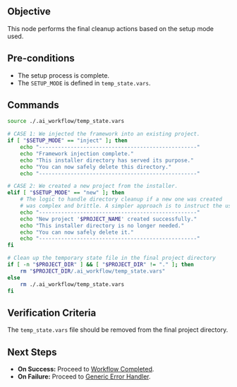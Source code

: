 ## Objective
This node performs the final cleanup actions based on the setup mode used.

## Pre-conditions
- The setup process is complete.
- The `SETUP_MODE` is defined in `temp_state.vars`.

## Commands
```bash
source ./.ai_workflow/temp_state.vars

# CASE 1: We injected the framework into an existing project.
if [ "$SETUP_MODE" == "inject" ]; then
    echo "--------------------------------------------------"
    echo "Framework injection complete."
    echo "This installer directory has served its purpose."
    echo "You can now safely delete this directory."
    echo "--------------------------------------------------"

# CASE 2: We created a new project from the installer.
elif [ "$SETUP_MODE" == "new" ]; then
    # The logic to handle directory cleanup if a new one was created
    # was complex and brittle. A simpler approach is to instruct the user.
    echo "--------------------------------------------------"
    echo "New project '$PROJECT_NAME' created successfully."
    echo "This installer directory is no longer needed."
    echo "You can now safely delete it."
    echo "--------------------------------------------------"
fi

# Clean up the temporary state file in the final project directory
if [ -n "$PROJECT_DIR" ] && [ "$PROJECT_DIR" != "." ]; then
    rm "$PROJECT_DIR/.ai_workflow/temp_state.vars"
else
    rm ./.ai_workflow/temp_state.vars
fi

```

## Verification Criteria
The `temp_state.vars` file should be removed from the final project directory.

## Next Steps
- **On Success:** Proceed to [Workflow Completed](../../common/success.md).
- **On Failure:** Proceed to [Generic Error Handler](../../common/error.md).